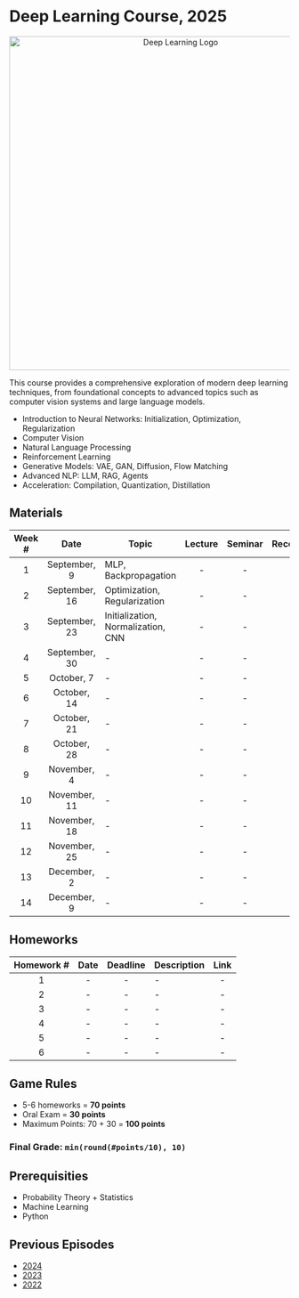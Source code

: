 # Deep Learning Course, 2025

<p align="center">
  <img width="600" alt="Deep Learning Logo" src="https://github.com/user-attachments/assets/8d0b86dd-7769-4c8c-bc8a-3695e1c64aae" />
</p>

This course provides a comprehensive exploration of modern deep learning techniques, from foundational concepts to advanced topics such as computer vision systems and large language models.

- Introduction to Neural Networks: Initialization, Optimization, Regularization
- Computer Vision
- Natural Language Processing
- Reinforcement Learning
- Generative Models: VAE, GAN, Diffusion, Flow Matching
- Advanced NLP: LLM, RAG, Agents
- Acceleration: Compilation, Quantization, Distillation

## Materials

| Week # | Date | Topic | Lecture | Seminar | Recording |
| :-: | :-: | - | :-: | :-: | :-: |
| 1 | September, 9 | MLP, Backpropagation | - | - | - |
| 2 | September, 16 | Optimization, Regularization | - | - | - |
| 3 | September, 23 | Initialization, Normalization, CNN | - | - | - |
| 4 | September, 30 | - | - | - |
| 5 | October, 7 | - | - | - |
| 6 | October, 14 | - | - | - | - |
| 7 | October, 21 | - | - | - | - |
| 8 | October, 28 | - | - | - | - |
| 9 | November, 4 | - | - | - |
| 10 | November, 11 | - | - | - |
| 11 | November, 18 | - | - | - |
| 12 | November, 25 | - | - | - |
| 13 | December, 2 | - | - | - |
| 14 | December, 9 | - | - | - |

## Homeworks

| Homework # | Date | Deadline | Description | Link |
| :-: | :-: | :-: | - | :-: |
| 1 | - | - | - | - |
| 2 | - | - | - | - |
| 3 | - | - | - | - |
| 4 | - | - | - | - |
| 5 | - | - | - | - |
| 6 | - | - | - | - |

## Game Rules

- 5-6 homeworks = **70 points**
- Oral Exam = **30 points**
- Maximum Points: 70 + 30 = **100 points**

### Final Grade: `min(round(#points/10), 10)`

## Prerequisities
- Probability Theory + Statistics
- Machine Learning
- Python

## Previous Episodes
- [2024](https://github.com/intsystems/Deep-Learning-Course/tree/course-2024)
- [2023](https://github.com/intsystems/Deep-Learning-Course/tree/course-2023)
- [2022](https://github.com/intsystems/Deep-Learning-Course/tree/course-2022)
